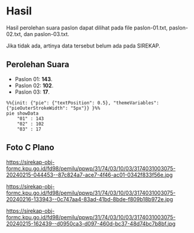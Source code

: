 # Hasil

Hasil perolehan suara paslon dapat dilihat pada file paslon-01.txt, paslon-02.txt, dan paslon-03.txt.

Jika tidak ada, artinya data tersebut belum ada pada SIREKAP.

## Perolehan Suara

 * Paslon 01: **143**.
 * Paslon 02: **102**.
 * Paslon 03: **17**.

```mermaid
%%{init: {"pie": {"textPosition": 0.5}, "themeVariables": {"pieOuterStrokeWidth": "5px"}} }%%
pie showData
    "01" : 143
    "02" : 102
    "03" : 17
```
## Foto C Plano

https://sirekap-obj-formc.kpu.go.id/fd98/pemilu/ppwp/31/74/03/10/03/3174031003075-20240215-044453--87c824a7-ace7-4f46-ac01-0342f833f56e.jpg

https://sirekap-obj-formc.kpu.go.id/fd98/pemilu/ppwp/31/74/03/10/03/3174031003075-20240216-133943--0c747aa4-83ad-41bd-8bde-f809b18b972e.jpg

https://sirekap-obj-formc.kpu.go.id/fd98/pemilu/ppwp/31/74/03/10/03/3174031003075-20240215-162439--d0950ca3-d097-460d-bc37-48d74bc7b8bf.jpg
